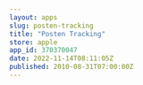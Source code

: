 ```yaml
---
layout: apps
slug: posten-tracking
title: "Posten Tracking"
store: apple
app_id: 370370047
date: 2022-11-14T08:11:05Z
published: 2010-08-31T07:00:00Z
---
```


